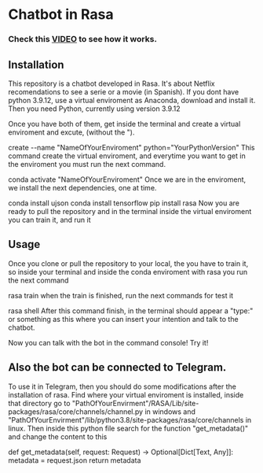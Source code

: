 <h1>Chatbot in Rasa</h1>

<h3><b>Check this <a href="https://drive.google.com/file/d/16qgnMHNIXX51QoVxQZG_RlvgCA9dZQU3/view?usp=sharing">VIDEO</a> to see how it works.</b></h3>

<h2>Installation</h2>
This repository is a chatbot developed in Rasa. It's about Netflix recomendations to see a serie or a movie (in Spanish).
If you dont have python 3.9.12, use a virtual enviroment as Anaconda, download and install it. Then you need Python, currently using version 3.9.12

Once you have both of them, get inside the terminal and create a virtual enviroment and excute, (without the ").

create --name "NameOfYourEnviroment" python="YourPythonVersion"
This command create the virtual enviroment, and everytime you want to get in the enviroment you must run the next command.

conda activate "NameOfYourEnviroment"
Once we are in the enviroment, we install the next dependencies, one at time.

conda install ujson
conda install tensorflow
pip install rasa
Now you are ready to pull the repository and in the terminal inside the virtual enviroment you can train it, and run it

<h2>Usage</h2>
Once you clone or pull the repository to your local, the you have to train it, so inside your terminal and inside the conda enviroment with rasa you run the next command

rasa train
when the train is finished, run the next commands for test it

rasa shell
After this command finish, in the terminal should appear a "type:" or something as this where you can insert your intention and talk to the chatbot.

Now you can talk with the bot in the command console! Try it!

<h2>Also the bot can be connected to Telegram.</h2>

To use it in Telegram, then you should do some modifications after the installation of rasa. Find where your virtual enviroment is installed, inside that directory go to
"PathOfYourEnvirment"/RASA/Lib/site-packages/rasa/core/channels/channel.py in windows and "PathOfYourEnvirment"/lib/python3.8/site-packages/rasa/core/channels in linux.
Then inside this python file search for the function "get_metadata()" and change the content to this

def get_metadata(self, request: Request) -> Optional[Dict[Text, Any]]:
       metadata = request.json
       return metadata

       
